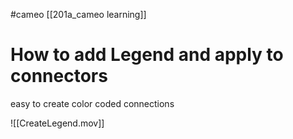 #cameo
[[201a_cameo learning]]
# How to add Legend and apply to connectors
easy to create color coded connections 

![[CreateLegend.mov]]

